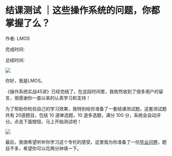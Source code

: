 # 结课测试 ｜这些操作系统的问题，你都掌握了么？

作者: LMOS

完成时间:

总结时间:

![](<https://static001.geekbang.org/resource/image/bd/5f/bd2ccb1024a4b9e06c4c0f56a523275f.jpeg>)

<audio><source src="https://static001.geekbang.org/resource/audio/88/1e/885c86a328fa7344b256cbde0729ae1e.mp3" type="audio/mpeg"></audio>

你好，我是LMOS。

《操作系统实战45讲》已经完结了。在这段时间里，我依然收到了很多用户的留言，很感谢你一直以来的认真学习和支持！

为了帮助你检验自己的学习效果，我特别给你准备了一套结课测试题。这套测试题共有 20道题目，包括 10 道单选题，10 道多选题，满分 100 分，系统会自动评分。点击下面按钮，马上开始测试吧！

[![](<https://static001.geekbang.org/resource/image/28/a4/28d1be62669b4f3cc01c36466bf811a4.png?wh=1142*201>)](<http://time.geekbang.org/quiz/intro?act_id=871&exam_id=2491>)

最后，我很希望听听你学习这个专栏的感受。这里我为你准备了一份[毕业问卷](<(https://jinshuju.net/f/sR6ivf)>)，题目不多，希望你可以花两分钟填一下。

<!-- [[[read_end]]] -->

